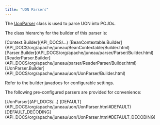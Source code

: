 ```yaml
---
title: "UON Parsers"
---
```


The [UonParser](API_DOCS/org/apache/juneau/uon/UonParser.html) class is used to parse UON into POJOs.

The class hierarchy for the builder of this parser is:

<tree>
<node-0><java-abstract-class>[Context.Builder](API_DOCS/...)</java-abstract-class></node-0>
<node-1><java-abstract-class>[BeanContextable.Builder](API_DOCS/org/apache/juneau/BeanContextable/Builder.html)</java-abstract-class></node-1>
<node-2><java-abstract-class>[Parser.Builder](API_DOCS/org/apache/juneau/parser/Parser/Builder.html)</java-abstract-class></node-2>
<node-3><java-abstract-class>[ReaderParser.Builder](API_DOCS/org/apache/juneau/parser/ReaderParser/Builder.html)</java-abstract-class></node-3>
<node-4><java-class>[UonParser.Builder](API_DOCS/org/apache/juneau/uon/UonParser/Builder.html)</java-class></node-4>
</tree>

Refer to the builder javadocs for configurable settings.

The following pre-configured parsers are provided for convenience:

<tree>
<node-0><java-class>[UonParser](API_DOCS/...)</java-class></node-0>
<node-1><javac-field>[DEFAULT](API_DOCS/org/apache/juneau/uon/UonParser.html#DEFAULT)</javac-field><javac-field>[DEFAULT_DECODING](API_DOCS/org/apache/juneau/uon/UonParser.html#DEFAULT_DECODING)</javac-field></node-1>
</tree>